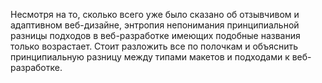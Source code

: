 Несмотря на то, сколько всего уже было сказано об отзывчивом и адаптивном
веб-дизайне, энтропия непонимания принципиальной разницы подходов в веб-разработке
имеющих подобные названия только возрастает. Стоит разложить все по полочкам и
объяснить принципиальную разницу между типами макетов и подходами к веб-разработке.
